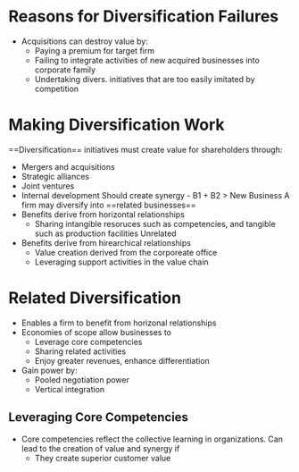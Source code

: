 # Reasons for Diversification Failures
- Acquisitions can destroy value by:
	- Paying a premium for target firm
	- Failing to integrate activities of new acquired businesses into corporate family
	- Undertaking divers. initiatives that are too easily imitated by competition
# Making Diversification Work
==Diversification== initiatives must create value for shareholders through:
- Mergers and acquisitions
- Strategic alliances
- Joint ventures
- Internal development
Should create synergy - B1 + B2 > New Business
A firm may diversify into ==related businesses==
- Benefits derive from horizontal relationships
	- Sharing intangible resoruces such as competencies, and tangible such as production facilities
Unrelated
- Benefits derive from hirearchical relationships
	- Value creation derived from the corporeate office
	- Leveraging support activities in the value chain
# Related Diversification
- Enables a firm to benefit from horizonal relationships
- Economies of scope allow businesses to
	- Leverage core competencies
	- Sharing related activities
	- Enjoy greater revenues, enhance differentiation
- Gain power by:
	- Pooled negotiation power
	- Vertical integration
## Leveraging Core Competencies
- Core competencies reflect the collective learning in organizations. Can lead to the creation of value and synergy if
	- They create superior customer value